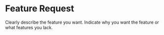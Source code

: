 # Feature Request

Clearly describe the feature you want.
Indicate why you want the feature or what features you lack.
